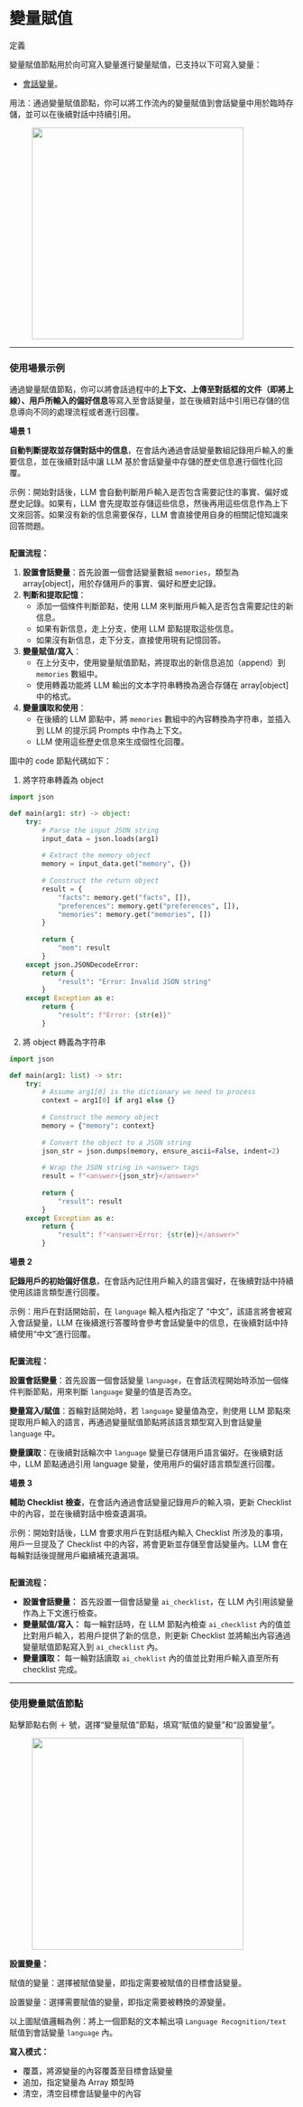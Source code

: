# 變量賦值

定義

變量賦值節點用於向可寫入變量進行變量賦值，已支持以下可寫入變量：

* [會話變量](../key-concept.md#hui-hua-bian-liang)。

用法：通過變量賦值節點，你可以將工作流內的變量賦值到會話變量中用於臨時存儲，並可以在後續對話中持續引用。

<figure><img src="../../../.gitbook/assets/zh-conversation-variable.png" alt="" width="375"><figcaption></figcaption></figure>

***

### 使用場景示例

通過變量賦值節點，你可以將會話過程中的**上下文、上傳至對話框的文件（即將上線）、用戶所輸入的偏好信息**等寫入至會話變量，並在後續對話中引用已存儲的信息導向不同的處理流程或者進行回覆。

**場景 1**

**自動判斷提取並存儲對話中的信息**，在會話內通過會話變量數組記錄用戶輸入的重要信息，並在後續對話中讓 LLM 基於會話變量中存儲的歷史信息進行個性化回覆。

示例：開始對話後，LLM 會自動判斷用戶輸入是否包含需要記住的事實、偏好或歷史記錄。如果有，LLM 會先提取並存儲這些信息，然後再用這些信息作為上下文來回答。如果沒有新的信息需要保存，LLM 會直接使用自身的相關記憶知識來回答問題。

<figure><img src="../../../.gitbook/assets/中文.jpeg" alt=""><figcaption></figcaption></figure>

**配置流程：**

1. **設置會話變量**：首先設置一個會話變量數組 `memories`，類型為 array\[object]，用於存儲用戶的事實、偏好和歷史記錄。
2. **判斷和提取記憶**：
   * 添加一個條件判斷節點，使用 LLM 來判斷用戶輸入是否包含需要記住的新信息。
   * 如果有新信息，走上分支，使用 LLM 節點提取這些信息。
   * 如果沒有新信息，走下分支，直接使用現有記憶回答。
3. **變量賦值/寫入**：
   * 在上分支中，使用變量賦值節點，將提取出的新信息追加（append）到 `memories` 數組中。
   * 使用轉義功能將 LLM 輸出的文本字符串轉換為適合存儲在 array\[object] 中的格式。
4. **變量讀取和使用**：
   * 在後續的 LLM 節點中，將 `memories` 數組中的內容轉換為字符串，並插入到 LLM 的提示詞 Prompts 中作為上下文。
   * LLM 使用這些歷史信息來生成個性化回覆。

圖中的 code 節點代碼如下：

1. 將字符串轉義為 object

```python
import json

def main(arg1: str) -> object:
    try:
        # Parse the input JSON string
        input_data = json.loads(arg1)
        
        # Extract the memory object
        memory = input_data.get("memory", {})
        
        # Construct the return object
        result = {
            "facts": memory.get("facts", []),
            "preferences": memory.get("preferences", []),
            "memories": memory.get("memories", [])
        }
        
        return {
            "mem": result
        }
    except json.JSONDecodeError:
        return {
            "result": "Error: Invalid JSON string"
        }
    except Exception as e:
        return {
            "result": f"Error: {str(e)}"
        }
```

2. 將 object 轉義為字符串

```python
import json

def main(arg1: list) -> str:
    try:
        # Assume arg1[0] is the dictionary we need to process
        context = arg1[0] if arg1 else {}
        
        # Construct the memory object
        memory = {"memory": context}
        
        # Convert the object to a JSON string
        json_str = json.dumps(memory, ensure_ascii=False, indent=2)
        
        # Wrap the JSON string in <answer> tags
        result = f"<answer>{json_str}</answer>"
        
        return {
            "result": result
        }
    except Exception as e:
        return {
            "result": f"<answer>Error: {str(e)}</answer>"
        }
```

**場景 2**

**記錄用戶的初始偏好信息**，在會話內記住用戶輸入的語言偏好，在後續對話中持續使用該語言類型進行回覆。

示例：用戶在對話開始前，在 `language` 輸入框內指定了 “中文”，該語言將會被寫入會話變量，LLM 在後續進行答覆時會參考會話變量中的信息，在後續對話中持續使用“中文”進行回覆。

<figure><img src="../../../.gitbook/assets/zh-conversation-var-scenario-1.png" alt=""><figcaption></figcaption></figure>

**配置流程：**

**設置會話變量**：首先設置一個會話變量 `language`，在會話流程開始時添加一個條件判斷節點，用來判斷 `language` 變量的值是否為空。

**變量寫入/賦值**：首輪對話開始時，若 `language` 變量值為空，則使用 LLM 節點來提取用戶輸入的語言，再通過變量賦值節點將該語言類型寫入到會話變量 `language` 中。

**變量讀取**：在後續對話輪次中 `language` 變量已存儲用戶語言偏好。在後續對話中，LLM 節點通過引用 language 變量，使用用戶的偏好語言類型進行回覆。

**場景 3**

**輔助 Checklist 檢查**，在會話內通過會話變量記錄用戶的輸入項，更新 Checklist 中的內容，並在後續對話中檢查遺漏項。

示例：開始對話後，LLM 會要求用戶在對話框內輸入 Checklist 所涉及的事項，用戶一旦提及了 Checklist 中的內容，將會更新並存儲至會話變量內。LLM 會在每輪對話後提醒用戶繼續補充遺漏項。

<figure><img src="../../../.gitbook/assets/conversation-var-scenario-2-1.png" alt=""><figcaption></figcaption></figure>

**配置流程：**

* **設置會話變量：** 首先設置一個會話變量 `ai_checklist`，在 LLM 內引用該變量作為上下文進行檢查。
* **變量賦值/寫入：** 每一輪對話時，在 LLM 節點內檢查 `ai_checklist` 內的值並比對用戶輸入，若用戶提供了新的信息，則更新 Checklist 並將輸出內容通過變量賦值節點寫入到 `ai_checklist` 內。
* **變量讀取：** 每一輪對話讀取 `ai_cheklist` 內的值並比對用戶輸入直至所有 checklist 完成。

***

### 使用變量賦值節點

點擊節點右側 ＋ 號，選擇“變量賦值”節點，填寫“賦值的變量”和“設置變量”。

<figure><img src="../../../.gitbook/assets/zh-language-variable-assigner.png" alt="" width="375"><figcaption></figcaption></figure>

**設置變量：**

賦值的變量：選擇被賦值變量，即指定需要被賦值的目標會話變量。

設置變量：選擇需要賦值的變量，即指定需要被轉換的源變量。

以上圖賦值邏輯為例：將上一個節點的文本輸出項 `Language Recognition/text` 賦值到會話變量 `language` 內。

**寫入模式：**

* 覆蓋，將源變量的內容覆蓋至目標會話變量
* 追加，指定變量為 Array 類型時
* 清空，清空目標會話變量中的內容
